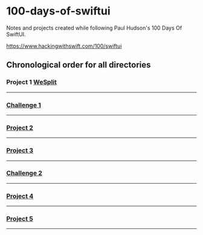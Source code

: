 # 100-days-of-swiftui
Notes and projects created while following Paul Hudson's 100 Days Of SwiftUI.

https://www.hackingwithswift.com/100/swiftui

## Chronological order for all directories

### Project 1 <a href=https://github.com/PaneradFisk/100-days-of-swiftui/tree/main/Project01%20--%20WeSplit>WeSplit
---
### Challenge 1
---
### Project 2
---
### Project 3
---
### Challenge 2
---
### Project 4
---
### Project 5
---
